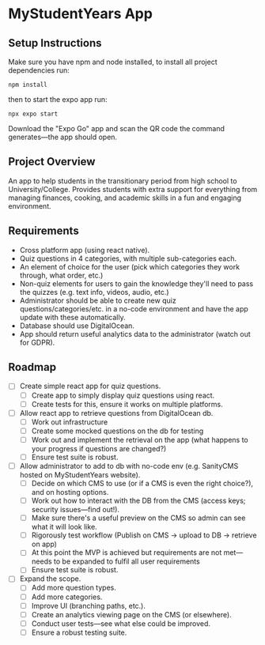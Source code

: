 # MyStudentYears App

## Setup Instructions
Make sure you have npm and node installed, to install all project dependencies run:
```
npm install
```
then to start the expo app run:
```
npx expo start
```
Download the "Expo Go" app and scan the QR code the command generates—the app should open.

## Project Overview
An app to help students in the transitionary period from high school to University/College.  Provides students with extra support for everything from managing finances, cooking, and academic skills in a fun and engaging environment.

## Requirements
* Cross platform app (using react native).
* Quiz questions in 4 categories, with multiple sub-categories each.
* An element of choice for the user (pick which categories they work through, what order, etc.)
* Non-quiz elements for users to gain the knowledge they'll need to pass the quizzes (e.g. text info, videos, audio, etc.)
* Administrator should be able to create new quiz questions/categories/etc. in a no-code environment and have the app update with these automatically.
* Database should use DigitalOcean.
* App should return useful analytics data to the administrator (watch out for GDPR).

## Roadmap
- [ ] Create simple react app for quiz questions.
	- [ ] Create app to simply display quiz questions using react.
	- [ ] Create tests for this, ensure it works on multiple platforms.
- [ ] Allow react app to retrieve questions from DigitalOcean db.
	- [ ] Work out infrastructure
	- [ ] Create some mocked questions on the db for testing
	- [ ] Work out and implement the retrieval on the app (what happens to your progress if questions are changed?)
	- [ ] Ensure test suite is robust.
- [ ] Allow administrator to add to db with no-code env (e.g. SanityCMS hosted on MyStudentYears website).
	- [ ] Decide on which CMS to use (or if a CMS is even the right choice?), and on hosting options.
	- [ ] Work out how to interact with the DB from the CMS (access keys; security issues—find out!).
	- [ ] Make sure there's a useful preview on the CMS so admin can see what it will look like.
	- [ ] Rigorously test workflow (Publish on CMS -> upload to DB -> retrieve on app)
	- [ ] At this point the MVP is achieved but requirements are not met—needs to be expanded to fulfil all user requirements
	- [ ] Ensure test suite is robust.
- [ ] Expand the scope.
	- [ ] Add more question types.
	- [ ] Add more categories.
	- [ ] Improve UI (branching paths, etc.).
	- [ ] Create an analytics viewing page on the CMS (or elsewhere).
	- [ ] Conduct user tests—see what else could be improved.
	- [ ] Ensure a robust testing suite.
